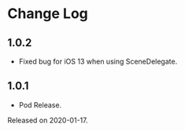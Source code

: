 # Change Log

## 1.0.2
- Fixed bug for iOS 13 when using SceneDelegate.

## 1.0.1
- Pod Release.

Released on 2020-01-17.
